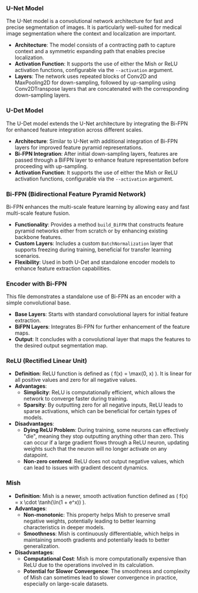 ### U-Net Model

The U-Net model is a convolutional network architecture for fast and precise segmentation of images. It is particularly well-suited for medical image segmentation where the context and localization are important.

- **Architecture**: The model consists of a contracting path to capture context and a symmetric expanding path that enables precise localization.
- **Activation Function**: It supports the use of either the Mish or ReLU activation functions, configurable via the `--activation` argument.
- **Layers**: The network uses repeated blocks of Conv2D and MaxPooling2D for down-sampling, followed by up-sampling using Conv2DTranspose layers that are concatenated with the corresponding down-sampling layers.

### U-Det Model

The U-Det model extends the U-Net architecture by integrating the Bi-FPN for enhanced feature integration across different scales.

- **Architecture**: Similar to U-Net with additional integration of Bi-FPN layers for improved feature pyramid representations.
- **Bi-FPN Integration**: After initial down-sampling layers, features are passed through a BiFPN layer to enhance feature representation before proceeding with up-sampling.
- **Activation Function**: It supports the use of either the Mish or ReLU activation functions, configurable via the `--activation` argument.

### Bi-FPN (Bidirectional Feature Pyramid Network)

Bi-FPN enhances the multi-scale feature learning by allowing easy and fast multi-scale feature fusion.

- **Functionality**: Provides a method `build_BiFPN` that constructs feature pyramid networks either from scratch or by enhancing existing backbone features.
- **Custom Layers**: Includes a custom `BatchNormalization` layer that supports freezing during training, beneficial for transfer learning scenarios.
- **Flexibility**: Used in both U-Det and standalone encoder models to enhance feature extraction capabilities.

### Encoder with Bi-FPN

This file demonstrates a standalone use of Bi-FPN as an encoder with a simple convolutional base.

- **Base Layers**: Starts with standard convolutional layers for initial feature extraction.
- **BiFPN Layers**: Integrates Bi-FPN for further enhancement of the feature maps.
- **Output**: It concludes with a convolutional layer that maps the features to the desired output segmentation map.

### ReLU (Rectified Linear Unit)

- **Definition**: ReLU function is defined as \( f(x) = \max(0, x) \). It is linear for all positive values and zero for all negative values.
- **Advantages**:
  - **Simplicity**: ReLU is computationally efficient, which allows the network to converge faster during training.
  - **Sparsity**: By outputting zero for all negative inputs, ReLU leads to sparse activations, which can be beneficial for certain types of models.
- **Disadvantages**:
  - **Dying ReLU Problem**: During training, some neurons can effectively "die", meaning they stop outputting anything other than zero. This can occur if a large gradient flows through a ReLU neuron, updating weights such that the neuron will no longer activate on any datapoint.
  - **Non-zero centered**: ReLU does not output negative values, which can lead to issues with gradient descent dynamics.

### Mish

- **Definition**: Mish is a newer, smooth activation function defined as \( f(x) = x \cdot \tanh(\ln(1 + e^x)) \).
- **Advantages**:
  - **Non-monotonic**: This property helps Mish to preserve small negative weights, potentially leading to better learning characteristics in deeper models.
  - **Smoothness**: Mish is continuously differentiable, which helps in maintaining smooth gradients and potentially leads to better generalization.
- **Disadvantages**:
  - **Computational Cost**: Mish is more computationally expensive than ReLU due to the operations involved in its calculation.
  - **Potential for Slower Convergence**: The smoothness and complexity of Mish can sometimes lead to slower convergence in practice, especially on large-scale datasets.
